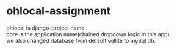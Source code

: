# ohlocal-assignment
ohlocal is django-project name .<br>
core is the application name(chained dropdown logic in this app).<br>
we also changed database from default sqllite to mySql db.
